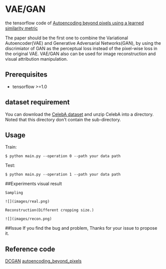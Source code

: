 # VAE/GAN
the tensorflow code of [Autoencoding beyond pixels using a learned similarity metric](https://arxiv.org/abs/1512.09300v2)

The paper should be the first one to combine the Variational Autoencoder(VAE) and Generative Adversarial Networks(GAN), by 
using the discrimiator of GAN as the perceptual loss instead of the pixel-wise loss in the original VAE. VAE/GAN also can be used for image 
reconstruction and visual attribution manipulation.

## Prerequisites

- tensorflow >=1.0

## dataset requirement

You can download the [CelebA dataset](https://www.dropbox.com/sh/8oqt9vytwxb3s4r/AAB06FXaQRUNtjW9ntaoPGvCa?dl=0) 
and unzip CelebA into a directory. Noted that this directory don't contain the sub-directory.

## Usage
  
   Train:
    
    $ python main.py --operation 0 --path your data path
  
  Test:
  
    $ python main.py --operation 1 --path your data path

##Experiments visual result

    Sampling
    
    ![](images/real.png)
    
    Reconstruction(Different cropping size.)
    
    ![](images/recon.png)
    
    
 ##Issue
 If you find the bug and problem, Thanks for your issue to propose it.
    

## Reference code

[DCGAN](https://github.com/carpedm20/DCGAN-tensorflow)
[autoencoding_beyond_pixels](https://github.com/andersbll/autoencoding_beyond_pixels)
